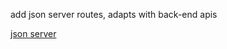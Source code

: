 add json server routes, adapts with back-end apis

[json server](https://blog.logrocket.com/how-to-bootstrap-your-project-with-json-server/)